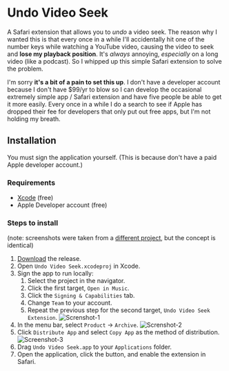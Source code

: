 # Undo Video Seek

A Safari extension that allows you to *undo* a video seek. The reason why I wanted this is that every once in a while I'll accidentally hit one of the number keys while watching a YouTube video, causing the video to seek and **lose my playback position**. It's *always* annoying, *especially* on a long video (like a podcast). So I whipped up this simple Safari extension to solve the problem.

I'm sorry **it's a bit of a pain to set this up**. I don't have a developer account because I don't have $99/yr to blow so I can develop the occasional extremely simple app / Safari extension and have five people be able to get it more easily. Every once in a while I do a search to see if Apple has dropped their fee for developers that only put out free apps, but I'm not holding my breath.

## Installation

You must sign the application yourself. (This is because don't have a paid Apple developer account.)

### Requirements

- [Xcode](https://apps.apple.com/ca/app/xcode/id497799835) (free)
- Apple Developer account (free)

### Steps to install

(note: screenshots were taken from a [different project](https://github.com/mattdanielmurphy/open-in-music), but the concept is identical)

1. [Download](https://github.com/mattdanielmurphy/undo-video-seek/releases/download/v0.1/Undo-Video-Seek.zip) the release.
2. Open `Undo Video Seek.xcodeproj` in Xcode.
3. Sign the app to run locally:
   1. Select the project in the navigator.
   2. Click the first target, `Open in Music`.
   3. Click the `Signing & Capabilities` tab.
   4. Change `Team` to your account.
   5. Repeat the previous step for the second target, `Undo Video Seek Extension`.
   ![Screnshot-1](https://user-images.githubusercontent.com/18738486/110280922-ecd3eb80-7f98-11eb-9e99-66e01e01b95a.png)
4. In the menu bar, select `Product` -> `Archive`.
   ![Screnshot-2](https://user-images.githubusercontent.com/18738486/110279699-c57c1f00-7f96-11eb-9ea0-6199317efaab.png)
5. Click `Distribute App` and select `Copy App` as the method of distribution.
   ![Screenshot-3](https://user-images.githubusercontent.com/18738486/110278199-07f02c80-7f94-11eb-82ab-54e03b37a7a0.png)
6. Drag `Undo Video Seek.app` to your `Applications` folder.
7. Open the application, click the button, and enable the extension in Safari.
